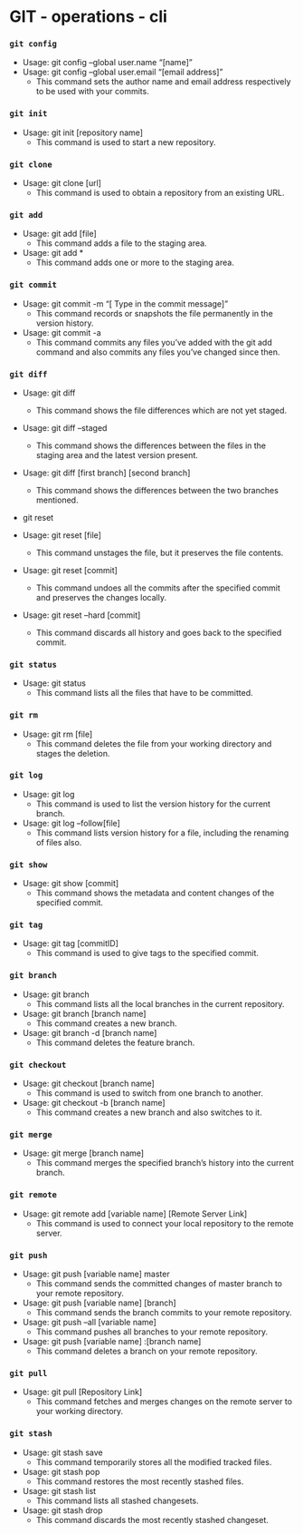 # GIT - operations - cli

### ```git config```
- Usage: git config –global user.name “[name]”
- Usage: git config –global user.email “[email address]”
  - This command sets the author name and email address respectively to be used with your commits.

### ```git init```
- Usage: git init [repository name]
  - This command is used to start a new repository.

### ```git clone```
- Usage: git clone [url]
  - This command is used to obtain a repository from an existing URL.

### ```git add```
- Usage: git add [file]
  - This command adds a file to the staging area.
- Usage: git add *
  - This command adds one or more to the staging area.

### ```git commit```
- Usage: git commit -m “[ Type in the commit message]”
  - This command records or snapshots the file permanently in the version history.
- Usage: git commit -a
  - This command commits any files you’ve added with the git add command and also commits any files you’ve changed since then.

### ```git diff```
- Usage: git diff
  - This command shows the file differences which are not yet staged.
- Usage: git diff –staged
  - This command shows the differences between the files in the staging area and the latest version present.
- Usage: git diff [first branch] [second branch]
  - This command shows the differences between the two branches mentioned.

- git reset
- Usage: git reset [file]
  - This command unstages the file, but it preserves the file contents.
- Usage: git reset [commit]
  - This command undoes all the commits after the specified commit and preserves the changes locally.
- Usage: git reset –hard [commit]
  - This command discards all history and goes back to the specified commit.

### ```git status```
- Usage: git status
  - This command lists all the files that have to be committed.

### ```git rm```
- Usage: git rm [file]
  - This command deletes the file from your working directory and stages the deletion.

### ```git log```
- Usage: git log
  - This command is used to list the version history for the current branch.
- Usage: git log –follow[file]
  - This command lists version history for a file, including the renaming of files also.

### ```git show```
- Usage: git show [commit]
  - This command shows the metadata and content changes of the specified commit.

### ```git tag```
- Usage: git tag [commitID]
  - This command is used to give tags to the specified commit.

### ```git branch```
- Usage: git branch
  - This command lists all the local branches in the current repository.
- Usage: git branch [branch name]
  - This command creates a new branch.
- Usage: git branch -d [branch name]
  - This command deletes the feature branch.

### ```git checkout```
- Usage: git checkout [branch name]
  - This command is used to switch from one branch to another.
- Usage: git checkout -b [branch name]
  - This command creates a new branch and also switches to it.

### ```git merge```
- Usage: git merge [branch name]
  - This command merges the specified branch’s history into the current branch.

### ```git remote```
- Usage: git remote add [variable name] [Remote Server Link]
  - This command is used to connect your local repository to the remote server.

### ```git push```
- Usage: git push [variable name] master
  - This command sends the committed changes of master branch to your remote repository.
- Usage: git push [variable name] [branch]
  - This command sends the branch commits to your remote repository.
- Usage: git push –all [variable name]
  - This command pushes all branches to your remote repository.
- Usage: git push [variable name] :[branch name]
  - This command deletes a branch on your remote repository.

### ```git pull```
- Usage:  git pull [Repository Link]
  - This command fetches and merges changes on the remote server to your working directory.

### ```git stash```
- Usage: git stash save
  - This command temporarily stores all the modified tracked files.
- Usage: git stash pop
  - This command restores the most recently stashed files.
- Usage: git stash list
  - This command lists all stashed changesets.
- Usage: git stash drop
  - This command discards the most recently stashed changeset.
